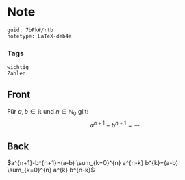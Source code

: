 # Note
```
guid: 7bFk#/rtb
notetype: LaTeX-deb4a
```

### Tags
```
wichtig
Zahlen
```

## Front
Für $a, b \in \mathbb{R}$ und $n \in \mathbb{N}_{0}$ gilt:
$$
a^{n+1}-b^{n+1}=\cdots
$$

## Back
$a^{n+1}-b^{n+1}=(a-b) \sum_{k=0}^{n} a^{n-k} b^{k}=(a-b) \sum_{k=0}^{n} a^{k} b^{n-k}$
